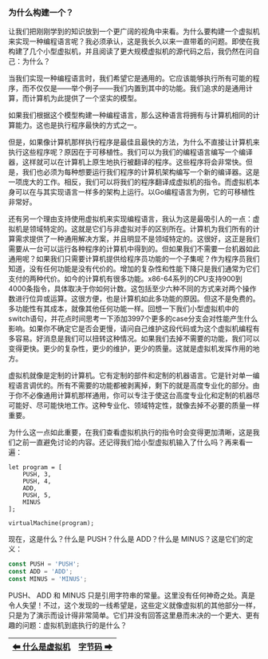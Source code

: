 ### 为什么构建一个？

让我们把刚刚学到的知识放到一个更广阔的视角中来看。为什么要构建一个虚拟机来实现一种编程语言呢？我必须承认，这是我长久以来一直带着的问题。即使在我构建了几个小型虚拟机，并且阅读了更大规模虚拟机的源代码之后，我仍然在问自己：为什么？

当我们实现一种编程语言时，我们希望它是通用的。它应该能够执行所有可能的程序，而不仅仅是——举个例子——我们内置到其中的功能。我们追求的是通用计算，而计算机为此提供了一个坚实的模型。

如果我们根据这个模型构建一种编程语言，那么这种语言将拥有与计算机相同的计算能力。这也是执行程序最快的方式之一。

但是，如果像计算机那样执行程序是最佳且最快的方法，为什么不直接让计算机来执行这些程序呢？原因在于可移植性。我们可以为我们的编程语言编写一个编译器，这样就可以在计算机上原生地执行被翻译的程序。这些程序将会非常快。但是，我们也必须为每种想要运行我们程序的计算机架构编写一个新的编译器。这是一项庞大的工作。相反，我们可以将我们的程序翻译成虚拟机的指令。而虚拟机本身可以在与其实现语言一样多的架构上运行。以Go编程语言为例，它的可移植性非常好。

还有另一个理由支持使用虚拟机来实现编程语言，我认为这是最吸引人的一点：虚拟机是领域特定的。这就是它们与非虚拟对手的区别所在。计算机为我们所有的计算需求提供了一种通用解决方案，并且明显不是领域特定的。这很好，这正是我们需要从一台可以运行各种程序的计算机中得到的。但如果我们不需要一台机器如此通用呢？如果我们只需要计算机提供给程序员功能的一个子集呢？作为程序员我们知道，没有任何功能是没有代价的。增加的复杂性和性能下降只是我们通常为它们支付的两种代价。如今的计算机有很多功能。x86-64系列的CPU支持900到4000条指令，具体取决于你如何计数。这包括至少六种不同的方式来对两个操作数进行位异或运算。这很方便，也是计算机如此多功能的原因。但这不是免费的。多功能性有其成本，就像其他任何功能一样。回想一下我们小型虚拟机中的switch语句，并花点时间思考一下添加3997个更多的case分支会对性能产生什么影响。如果你不确定它是否会更慢，请问自己维护这段代码或为这个虚拟机编程有多容易。好消息是我们可以扭转这种情况。如果我们去掉不需要的功能，我们可以变得更快。更少的复杂性，更少的维护，更少的质量。这就是虚拟机发挥作用的地方。

虚拟机就像是定制的计算机。它有定制的部件和定制的机器语言。它是针对单一编程语言调优的。所有不需要的功能都被剥离掉，剩下的就是高度专业化的部分。由于你不必像通用计算机那样通用，你可以专注于使这台高度专业化和定制的机器尽可能好、尽可能快地工作。这种专业化、领域特定性，就像去掉不必要的质量一样重要。

为什么这一点如此重要，在我们查看虚拟机执行的指令时会变得更加清晰，这是我们之前一直避免讨论的内容。还记得我们给小型虚拟机输入了什么吗？再来看一遍：

```JS
let program = [
    PUSH, 3,
    PUSH, 4,
    ADD,
    PUSH, 5,
    MINUS
];

virtualMachine(program);
```

现在，这是什么？什么是 PUSH？什么是 ADD？什么是 MINUS？这是它们的定义：

```javascript
const PUSH = 'PUSH';
const ADD = 'ADD';
const MINUS = 'MINUS';
```

PUSH、 ADD 和 MINUS 只是引用字符串的常量。这里没有任何神奇之处。真是令人失望！不过，这个发现的一线希望是，这些定义就像虚拟机的其他部分一样，只是为了演示而设计得非常简单。它们并没有回答这里悬而未决的一个更大、更有趣的问题：虚拟机到底执行的是什么？

|[⬅ 什么是虚拟机](./08什么是虚拟机.md)|[字节码 ➡](./10字节码.md)|
| --- | --- |

